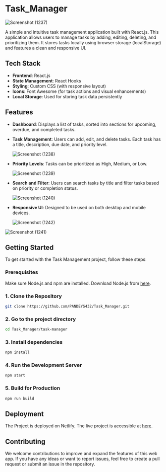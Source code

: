 # Task_Manager
![Screenshot (1237)](https://github.com/user-attachments/assets/b5a0c179-96b6-447c-a061-2a01181b03df)

A simple and intuitive task management application built with React.js. This application allows users to manage tasks by adding, editing, deleting, and prioritizing them. It stores tasks locally using browser storage (localStorage) and features a clean and responsive UI.
## Tech Stack

- **Frontend**: React.js
- **State Management**: React Hooks
- **Styling**: Custom CSS (with responsive layout)
- **Icons**: Font Awesome (for task actions and visual enhancements)
- **Local Storage**: Used for storing task data persistently
## Features

- **Dashboard**: Displays a list of tasks, sorted into sections for upcoming, overdue, and completed tasks.
- **Task Management**: Users can add, edit, and delete tasks. Each task has a title, description, due date, and priority level.
  
  ![Screenshot (1238)](https://github.com/user-attachments/assets/2cbba4c8-040e-4be4-b4b1-dab4ff6f1ce9)

- **Priority Levels**: Tasks can be prioritized as High, Medium, or Low.
  
  ![Screenshot (1239)](https://github.com/user-attachments/assets/759812e6-8e82-464c-aa47-2c40a5c5247b)

- **Search and Filter**: Users can search tasks by title and filter tasks based on priority or completion status.
  
  ![Screenshot (1240)](https://github.com/user-attachments/assets/5ac2f104-94ff-43cf-875c-bc97af49f293)

- **Responsive UI**: Designed to be used on both desktop and mobile devices.
  
  ![Screenshot (1242)](https://github.com/user-attachments/assets/79c6c4d7-049c-4475-bddc-77117b7ad0a4)
  
![Screenshot (1241)](https://github.com/user-attachments/assets/b2891f2a-aad9-4af0-8177-26afa34bab9d)

## Getting Started

To get started with the Task Management project, follow these steps:

### Prerequisites

Make sure Node.js and npm are installed. Download Node.js from [here](https://nodejs.org/).

### 1. Clone the Repository
```bash
git clone https://github.com/PANDEYS432/Task_Manager.git
```
### 2. Go to the project directory
```bash
cd Task_Manager/task-manager
```
### 3. Install dependencies
```bash
npm install
```
### 4. Run the Development Server
```bash
npm start
```
### 5. Build for Production
```bash
npm run build
```
## Deployment
The Project is deployed on Netlify. The live project is accessible at [here](https://marstasker.netlify.app/).

## Contributing
We welcome contributions to improve and expand the features of this web app. If you have any ideas or want to report issues, feel free to create a pull request or submit an issue in the repository.






  

